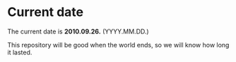 # Current date

The current date is **2010.09.26.** (YYYY.MM.DD.)

This repository will be good when the world ends, so we will know how long it lasted.